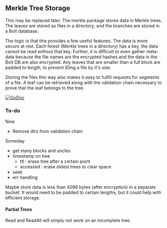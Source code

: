## Merkle Tree Storage
This may be replaced later. The merkle package stores data in Merkle trees. The
leaves are stored as files in a directory, and the branches are stored in a Bolt
database.

The logic is that this provides a few useful features. The data is more secure
at rest. Each forest (Merkle trees in a directory) has a key, the data cannot
be read without that key. Further, it is difficult to even gather meta-data
because the file names are the encrypted hashes and the data in the Bolt DB are
also encrypted. Any leaves that are smaller than a full block are padded to
length, to prevent IDing a file by it's size.

Storing the files this way also makes it easy to fulfill requests for segments
of a file. A leaf can be retrieved along with the validation chain necessary to
prove that the leaf belongs to the tree.

[![GoDoc](https://godoc.org/github.com/dist-ribut-us/merkle?status.svg)](https://godoc.org/github.com/dist-ribut-us/merkle)

### To-do
Now
* Remove dirs from validation chain

Someday
* get many blocks and uncles
* timestamp on tree
  * ttl : erase tree after a certain point
  * accessed : erase oldest trees to clear space 
* seek
* err handling

Maybe store data is less than 4096 bytes (after encryption) in a separate
bucket. It would need to be padded to certain lengths, but it could help with
efficient storage.

#### Partial Trees
Read and ReadAll will simply not work on an incomplete tree.
